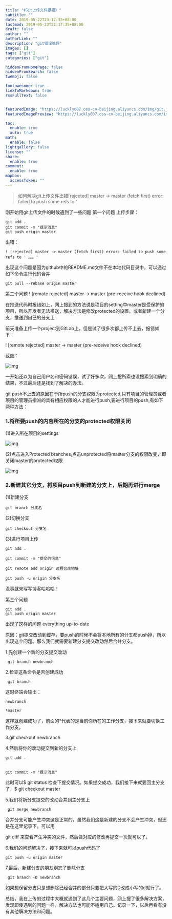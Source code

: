```yaml
---
title: "《Git上传文件报错》"
subtitle: ""
date: 2019-05-22T23:17:35+08:00
lastmod: 2019-05-22T23:17:35+08:00
draft: false
author: ""
authorLink: ""
description: "git错误处理"
images: []
tags: ["git"]
categories: ["git"]

hiddenFromHomePage: false
hiddenFromSearch: false
twemoji: false

fontawesome: true
linkToMarkdown: true
rssFullText: false


featuredImage: "https://luckly007.oss-cn-beijing.aliyuncs.com/img/git.jpg"
featuredImagePreview: "https://luckly007.oss-cn-beijing.aliyuncs.com/img/git.jpg"

toc:
  enable: true
  auto: true
math:
  enable: false
lightgallery: false
license: ""
share:
  enable: true
comment:
  enable: true
mapbox:
  accessToken: ""
---
```




> 如何解决git上传文件出错[rejected] master -> master (fetch first) error: failed to push some refs to '



<!--more-->

刚开始用git上传文件的时候遇到了一些问题
第一个问题
上传步骤：

```
git add .
git commit -m "提示消息"
git push origin master
```

出错：

```
! [rejected] master -> master (fetch first) error: failed to push some refs to ' 。。。'
```

出现这个问题是因为github中的README.md文件不在本地代码目录中，可以通过如下命令进行代码合并

```
git pull --rebase origin master
```

第二个问题
! [remote rejected] master -> master (pre-receive hook declined)

在推送代码时报错如上，网上搜到的方法说是项目的setting中master是受保护的项目，所以开发者无法推送，解决方法是修改protected的设置，或者新建一个分支，推送到自己的分支上

前天准备上传一个project到GitLab上，但是试了很多次都上传不上去，报错如下：

! [remote rejected] master -> master (pre-receive hook declined)

截图：

![img](http://i.imgur.com/YCD9tA2.png)

一开始还以为自己用户名和密码错误，试了好多次，网上搜所索也没搜索到明确的结果，不过最后还是找到了解决的办法。

git push不上去的原因在于所push的分支权限为protected,只有项目的管理员或者项目的管理员指派的具有相应权限的人才能进行push,要进行项目的push,有如下两种方法：

### 1.将所要push的内容所在的分支的protected权限关闭

(1)进入所在项目的settings

![img](http://i.imgur.com/F8Lgf37.png)

(2)点击进入Protected branches,点击unprotected将master分支的权限改变，即关闭master的protected权限

![img](http://i.imgur.com/aLQQpJn.png)

### 2.新建其它分支，将项目push到新建的分支上，后期再进行merge

(1)新建分支

```
git branch 分支名
```

(2)切换分支

```
git checkout 分支名
```

(3)进行项目上传

```
git add .

git commit -m "提交的信息"

git remote add origin 远程仓库地址

git push -u origin 分支名
```

没事就来写写博客哈哈哈！

第三个问题

```
git add .
git push origin master
```

出现了这样的问题 everything up-to-date

原因：git提交改动到缓存，要push的时候不会将本地所有的分支都push掉，所以出现这个问题。那么我们就需要新建分支提交改动然后合并分支。

1.先创建一个新的分支提交改动

```
 git branch newbranch
```

2.检查这条命令是否创建成功

```
 git branch
```

这时终端会输出：

```
newbranch

*master
```

这样就创建成功了，前面的*代表的是当前你所在的工作分支，接下来就要切换工作分支。

3.git checkout newbranch

4.然后将你的改动提交到新的分支上

```
git add .


git commit -m "提示消息"
```

此时可以$ git status 检查下提交情况。如果提交成功，我们接下来就要回主分支了，$ git checkout master

5.我们将新分支提交的改动合并到主分支上

```
 git merge newbranch
```

合并分支可能产生冲突这是正常的，虽然我们这是新建的分支不会产生冲突，但还是在这里记录下。可以用

git diff 来查看产生冲突的文件，然后做对应的修改再提交一次就可以了。

6.我们的问题解决了，接下来就可以push代码了

```
git push -u origin master
```

7.最后，新建分支的朋友别忘了删除分支

```
 git branch -D newbranch
```

如果想保留分支只是想删除已经合并的部分只要把大写的D改成小写的d就行了。

总结，我在上传的过程中大概就遇到了这几个主要问题，网上搜了很多解决方案，发现即使遇到的问题一样，解决方法也可能不适用自己。记录一下，以后再看有没有其他解决方法和问题。
